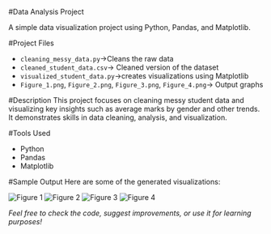 #Data Analysis Project

A simple data visualization project using Python, Pandas, and Matplotlib.

#Project Files
- `cleaning_messy_data.py`->Cleans the raw data  
- `cleaned_student_data.csv`-> Cleaned version of the dataset  
- `visualized_student_data.py`->creates visualizations using Matplotlib  
- `Figure_1.png`, `Figure_2.png`, `Figure_3.png`, `Figure_4.png`-> Output graphs

#Description
This project focuses on cleaning messy student data and visualizing key insights such as average marks by gender and other trends.  
It demonstrates skills in data cleaning, analysis, and visualization.

#Tools Used
- Python  
- Pandas  
- Matplotlib

#Sample Output
Here are some of the generated visualizations:

![Figure 1](Figure_1.png)
![Figure 2](Figure_2.png)
![Figure 3](Figure_3.png)
![Figure 4](Figure_4.png)

*Feel free to check the code, suggest improvements, or use it for learning purposes!*
